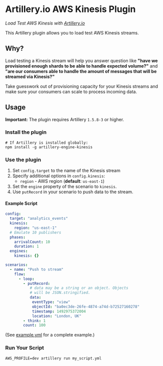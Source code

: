 # Artillery.io AWS Kinesis Plugin

<p style="font-style: italic">Load Test AWS Kinesis with <a href="https://artillery.io">Artillery.io</a></p>

This Artillery plugin allows you to load test AWS Kinesis streams.

## Why?

Load testing a Kinesis stream will help you answer question like **"have we provisioned enough shards to be able to handle expected volume?"** and **"are our consumers able to handle the amount of messages that will be streamed via Kinesis?"**

Take guesswork out of provisioning capacity for your Kinesis streams and make sure your consumers can scale to process incoming data.


## Usage

**Important:** The plugin requires Artillery `1.5.8-3` or higher.

### Install the plugin

```
# If Artillery is installed globally:
npm install -g artillery-engine-kinesis
```

### Use the plugin

1. Set `config.target` to the name of the Kinesis stream
2. Specify additional options in `config.kinesis`:
    - `region` - AWS region (**default**: `us-east-1`)
3. Set the `engine` property of the scenario to `kinesis`.
4. Use `putRecord` in your scenario to push data to the stream.

#### Example Script

```yaml
config:
  target: "analytics_events"
  kinesis:
    region: "us-east-1"
  # Emulate 10 publishers
  phases:
    arrivalCount: 10
    duration: 1
  engines:
    kinesis: {}

scenarios:
  - name: "Push to stream"
    flow:
      - loop:
        - putRecord:
           # data may be a string or an object. Objects
           # will be JSON.stringified.
           data:
            eventType: "view"
            objectId: "ba0ec3de-26fe-4874-a74d-b72527160278"
            timestamp: 1492975372004
            location: "London, UK"
        - think: 1
        count: 100
```

(See [example.yml](example.yml) for a complete example.)

### Run Your Script

```
AWS_PROFILE=dev artillery run my_script.yml
```
